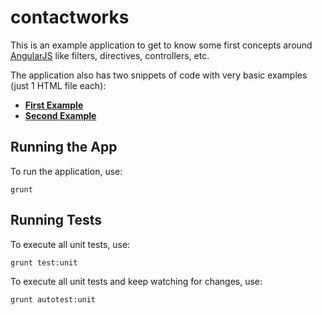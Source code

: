 contactworks
============
This is an example application to get to know some first concepts around [AngularJS](http://angularjs.org/) like filters, directives, controllers, etc.

The application also has two snippets of code with very basic examples (just 1 HTML file each):

- **[First Example](https://github.com/taniadgv/contactworks/blob/master/app/snippets/hello.html)**
- **[Second Example](https://github.com/taniadgv/contactworks/blob/master/app/snippets/second.html)**


Running the App
---------------

To run the application, use:

    grunt

Running Tests
-------------

To execute all unit tests, use:

    grunt test:unit
    
To execute all unit tests and keep watching for changes, use:

    grunt autotest:unit

